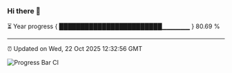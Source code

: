 ### Hi there 👋

⏳ Year progress { ████████████████████████▁▁▁▁▁▁ } 80.69 %

---

⏰ Updated on Wed, 22 Oct 2025 12:32:56 GMT

![Progress Bar CI](https://github.com/liununu/liununu/workflows/Progress%20Bar%20CI/badge.svg)
